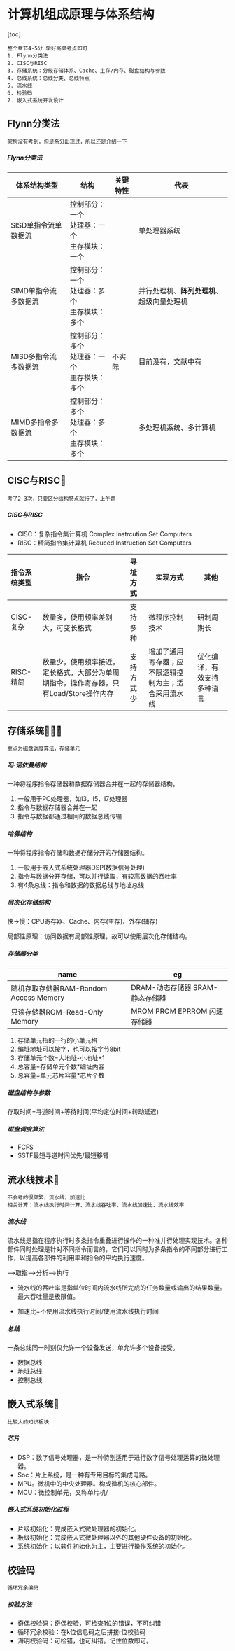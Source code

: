 # 计算机组成原理与体系结构

[toc]

```
整个章节4-5分 学好高频考点即可
1. Flynn分类法
2. CISC与RISC
3. 存储系统：分级存储体系、Cache、主存/内存、磁盘结构与参数
4. 总线系统：总线分类、总线特点
5. 流水线
6. 检验码
7. 嵌入式系统开发设计
```



## Flynn分类法

```
架构没有考到，但是系分出现过，所以还是介绍一下
```

##### Flynn分类法

| 体系结构类型         | 结构                                               | 关键特性 | 代表                                       |
| -------------------- | -------------------------------------------------- | -------- | ------------------------------------------ |
| SISD单指令流单数据流 | 控制部分：一个<br/>处理器：一个<br/>主存模块：一个 |          | 单处理器系统                               |
| SIMD单指令流多数据流 | 控制部分：一个<br/>处理器：多个<br/>主存模块：多个 |          | 并行处理机、**阵列处理机**、超级向量处理机 |
| MISD多指令流多数据流 | 控制部分：多个<br/>处理器：一个<br/>主存模块：多个 | 不实际   | 目前没有，文献中有                         |
| MIMD多指令多数据流   | 控制部分：多个<br/>处理器：多个<br/>主存模块：多个 |          | 多处理机系统、多计算机                     |




## CISC与RISC🌟

```
考了2-3次，只要区分结构特点就行了，上午题
```

##### CISC与RISC

- CISC：复杂指令集计算机 Complex Instrcution Set Computers
- RISC：精简指令集计算机 Reduced Instruction Set Computers

| 指令系统类型 | 指令                                                         | 寻址方式   | 实现方式                                             | 其他                       |
| :----------- | ------------------------------------------------------------ | :--------- | ---------------------------------------------------- | -------------------------- |
| CISC-复杂    | 数量多，使用频率差别大，可变长格式                           | 支持多种   | 微程序控制技术                                       | 研制周期长                 |
| RISC-精简    | 数量少，使用频率接近，定长格式，大部分为单周期指令，操作寄存器，只有Load/Store操作内存 | 支持方式少 | 增加了通用寄存器；应不限逻辑控制为主；适合采用流水线 | 优化编译，有效支持多种语言 |



## 存储系统🌟🌟🌟

```
重点为磁盘调度算法，存储单元
```

##### 冯·诺依曼结构

一种将程序指令存储器和数据存储器合并在一起的存储器结构。

1. 一般用于PC处理器，如I3，I5，I7处理器
2. 指令与数据存储器合并在一起
3. 指令与数据都通过相同的数据总线传输

##### 哈佛结构

一种将程序指令存储和数据存储分开的存储器结构。

1. 一般用于嵌入式系统处理器DSP(数据信号处理)
2. 指令与数据分开存储，可以并行读取，有较高数据的吞吐率
3. 有4条总线：指令和数据的数据总线与地址总线

##### 层次化存储结构

快->慢：CPU寄存器、Cache、内存(主存)、外存(辅存)

局部性原理：访问数据有局部性原理，故可以使用层次化存储结构。

##### 存储器分类

| name                                   | eg                               |
| -------------------------------------- | -------------------------------- |
| 随机存取存储器RAM-Random Access Memory | DRAM-动态存储器  SRAM-静态存储器 |
| 只读存储器ROM-Read-Only Memory         | MROM  PROM  EPRROM  闪速存储器   |

1. 存储单元指的一行的小单元格
2. 编址地址可以按字，也可以按字节8bit
3. 存储单元个数=大地址-小地址+1
4. 总容量=存储单元个数*编址内容
5. 总容量=单元芯片容量*芯片个数

##### 磁盘结构与参数

存取时间=寻道时间+等待时间(平均定位时间+转动延迟)

##### 磁盘调度算法

- FCFS
- SSTF最短寻道时间优先/最短移臂



## 流水线技术🌟

```
不会考的很频繁，流水线，加速比
相关计算：流水线执行时间计算、流水线吞吐率、流水线加速比、流水线效率
```

##### 流水线

流水线是指在程序执行时多条指令重叠进行操作的一种准并行处理实现技术。各种部件同时处理是针对不同指令而言的，它们可以同时为多条指令的不同部分进行工作，以提高各部件的利用率和指令的平均执行速度。

-->取指-->分析-->执行

- 流水线的吞吐率是指单位时间内流水线所完成的任务数量或输出的结果数量。最大吞吐量是极限值。

- 加速比=不使用流水线执行时间/使用流水线执行时间

##### 总线

一条总线同一时刻仅允许一个设备发送，单允许多个设备接受。

- 数据总线
- 地址总线
- 控制总线



## 嵌入式系统🌟

```
比较大的知识板块
```

##### 芯片

- DSP：数字信号处理器，是一种特别适用于进行数字信号处理运算的微处理器。
- Soc：片上系统，是一种有专用目标的集成电路。
- MPU。微机中的中央处理器。构成微机的核心部件。
- MCU：微控制单元，又称单片机/

##### 嵌入式系统初始化过程

- 片级初始化：完成嵌入式微处理器的初始化。
- 板级初始化：完成嵌入式微处理器以外的其他硬件设备的初始化。
- 系统初始化：以软件初始化为主，主要进行操作系统的初始化。



## 校验码

```
循环冗余编码
```

##### 校验方法

- 奇偶校验码：奇偶校验，可检查1位的错误，不可纠错
- 循环冗余校验：在k位信息码之后拼接r位校验码
- 海明校验码：可检错，也可纠错。记住位数即可。